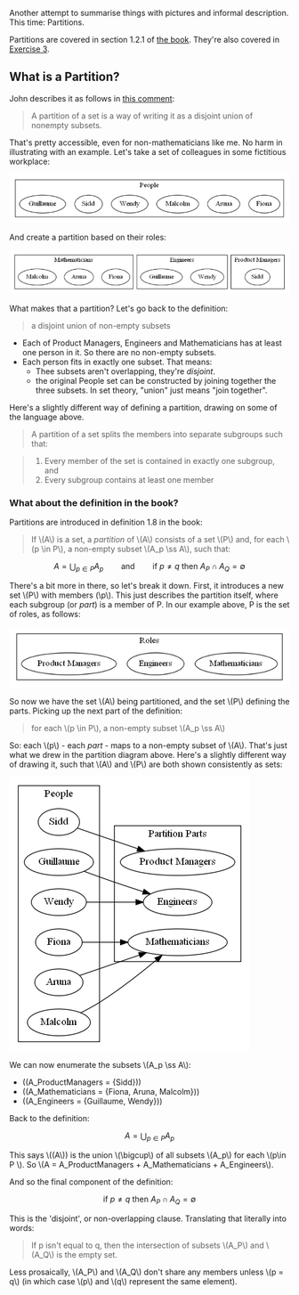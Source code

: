 Another attempt to summarise things with pictures and informal description.  This time: Partitions.

Partitions are covered in section 1.2.1 of [the book](https://arxiv.org/pdf/1803.05316.pdf).  They're also covered in [Exercise 3](https://forum.azimuthproject.org/discussion/1876/exercise-3-chapter-1#latest).

## What is a Partition?

John describes it as follows in [this comment](https://forum.azimuthproject.org/discussion/comment/16368/#Comment_16368):

> A partition of a set is a way of writing it as a disjoint union of nonempty subsets.

That's pretty accessible, even for non-mathematicians like me.  No harm in illustrating with an example.  Let's take a set of colleagues in some fictitious workplace:

![set of people](https://raw.githubusercontent.com/sfinnie/CategoryTheoryCourseNotes/master/partitions/img/people.png)

And create a partition based on their roles:

![set of people partitioned by role](https://raw.githubusercontent.com/sfinnie/CategoryTheoryCourseNotes/master/partitions/img/people-roles.png)

What makes that a partition?  Let's go back to the definition:

> a disjoint union of non-empty subsets

* Each of Product Managers, Engineers and Mathematicians has at least one person in it.  So there are no non-empty subsets.
* Each person fits in exactly one subset.  That means:
    * Thee subsets aren't overlapping, they're *disjoint*.
    * the original People set can be constructed by joining together the three subsets.  In set theory, "union" just means "join together".

Here's a slightly different way of defining a partition, drawing on some of the language above.

> A partition of a set splits the members into separate subgroups such that:

> 1. Every member of the set is contained in exactly one subgroup, and
> 1. Every subgroup contains at least one member

### What about the definition in the book?

Partitions are introduced in definition 1.8 in the book:

> If \\(A\\) is a set, a *partition* of \\(A\\) consists of a set \\(P\\) and, for each \\(p \in P\\), a non-empty subset \\(A_p \ss A\\), such that:

$$ A=\bigcup_{p\in P}A_p \qquad\text{and}\qquad  \text{if }p\neq q\text{ then }A_P\cap A_Q=\emptyset $$

There's a bit more in there, so let's break it down.  First, it introduces a new set \\(P\\) with members (\\p\\).  This just describes the partition itself, where each subgroup (or *part*) is a member of P.  In our example above, P is the set of roles, as follows:

![roles](https://raw.githubusercontent.com/sfinnie/CategoryTheoryCourseNotes/master/partitions/img/roles.png)

So now we have the set \\(A\\) being partitioned, and the set \\(P\\) defining the parts.  Picking up the next part of the definition:

> for each \\(p \in P\\), a non-empty subset \\(A_p \ss A\\)

So: each \\(p\\) - each *part* - maps to a non-empty subset of \\(A\\).  That's just what we drew in the partition diagram above.  Here's a slightly different way of drawing it, such that \\(A\\) and \\(P\\) are both shown consistently as sets:

![Mapping of people to roles](https://raw.githubusercontent.com/sfinnie/CategoryTheoryCourseNotes/master/partitions/img/people-roles-sets.png)

We can now enumerate the subsets \\(A_p \ss A\\):

* \((A_ProductManagers = {Sidd}\))
* \((A_Mathematicians = {Fiona, Aruna, Malcolm}\))
* \((A_Engineers = {Guillaume, Wendy}\))

Back to the definition:

$$ A=\bigcup_{p\in P}A_p $$

This says \\((A\\)) is the union \\(\bigcup\\) of all subsets \\(A_p\\) for each \\(p\in P \\).  So \\(A = A_ProductManagers + A_Mathematicians + A_Engineers\\).

And so the final component of the definition:

$$\text{if }p\neq q\text{ then }A_P\cap A_Q=\emptyset$$

This is the 'disjoint', or non-overlapping clause. Translating that literally into words:

> If p isn't equal to q, then the intersection of subsets \\(A_P\\) and \\(A_Q\\) is the empty set.  

Less prosaically, \\(A_P\\) and \\(A_Q\\) don't share any members unless \\(p = q\\) (in which case \\(p\\) and \\(q\\) represent the same element).


